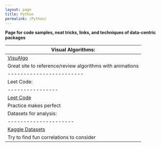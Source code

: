 ```yaml
---
layout: page
title: Python
permalink: /Python/
---
```

**Page for code samples, neat tricks, links, and techniques of data-centric packages** 


|Visual Algorithms:|
|-------------------------------------------------------|
|[VisuAlgo](https://visualgo.net/en "Visit VisuAlgo!")|  
|Great site to reference/review algorithms with animations|
|------------------------|
|Leet Code:|
|----------------|
|[Leet Code](https://leetcode.com/ "Visit Leet Code!")
|Practice makes perfect                                 |
|Datasets for analysis:|
|---------------------|
|[Kaggle Datasets](https://www.kaggle.com/datasets "Get some data")|
|Try to find fun correlations to consider               |
